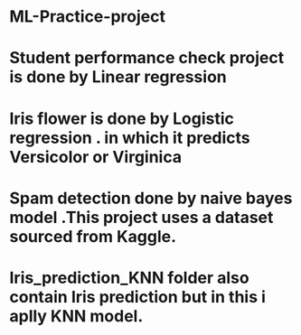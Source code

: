 # ML-Practice-project

# Student performance check project is done by Linear regression
# Iris flower is done by Logistic regression . in which it predicts Versicolor or Virginica
# Spam detection  done by naive bayes model .This project uses a dataset sourced from Kaggle.
# Iris_prediction_KNN folder also contain Iris prediction but in this i aplly KNN model.
